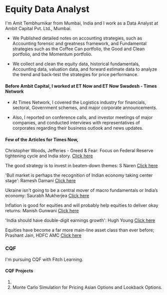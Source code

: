 # Equity Data Analyst

I'm Amit Tembhurnikar from Mumbai, India and I work as a Data Analyst at Ambit Capital Pvt. Ltd., Mumbai.

- We Published detailed notes on accounting strategies, such as Accounting forensic and greatness framework, and Fundamental strategies such as the Coffee Can portfolio, the Good and Clean portfolio, and the Momentum portfolio.

- We collect and clean the equity data, historical fundamentals, Accounting data, valuation data, and forward estimate data to analyze the trend and back-test the strategies for price performance.



#### Before Ambit Capital, I worked at ET Now and ET Now Swadesh - Times Network

- At Times Network, I covered the Logistics industry for financials, sectoral, Government schemes, and major corporate announcements.

- Also, I reported on conference calls, and investor meetings of major companies, and conducted interviews with representatives of corporates regarding their business outlook and news updates.


#### Few of the Articles for Times Now,

Christopher Woods, Jefferies - Greed & Fear: Focus on Federal Reserve tightening cycle and India story. [Click here](https://www.timesnownews.com/business-economy/companies/article/christopher-woods-jefferies-greed-fear-focus-on-federal-reserve-tightening-cycle-and-india-story/847839)

The good strategy is to invest in beaten-down themes: S Naren [Click here](https://www.timesnownews.com/business-economy/companies/the-good-strategy-is-to-invest-in-beaten-down-themes-s-naren-article-90503955)

'Bull market is perhaps the recognition of Indian economy taking center stage': Ramesh Damani [Click here](https://www.timesnownews.com/business-economy/markets/bull-market-is-perhaps-the-recognition-of-indian-economy-taking-centre-stage-ramesh-damani-article-90405604)

Ukraine isn't going to be a central mover of macro fundamentals or India’s economy: Saurabh Mukherjea [Click here](https://www.timesnownews.com/business-economy/ukraine-isnt-going-to-be-a-central-mover-of-macro-fundamentals-or-indias-economy-saurabh-mukherjea-article-89754744)

Inflation is good for equities and will probably help equities to deliver okay returns: Manish Gunwani [Click here](https://www.timesnownews.com/business-economy/companies/inflation-is-good-for-equities-and-will-probably-help-equities-to-deliver-okay-returns-manish-gunwani-article-90255644)

'India should have double-digit earnings growth': Hugh Young [Click here](https://www.timesnownews.com/business-economy/markets/india-should-have-double-digit-earning-growth-hugh-young-article-90184633)

Equities have become a far more main-line asset class than ever before; Prashant Jain, HDFC AMC [Click here](https://www.timesnownews.com/business-economy/companies/equities-have-become-a-far-more-main-line-asset-class-than-ever-before-prashant-jain-hdfc-amc-article-89862973)



### CQF

I'm pursuing CQF with Fitch Learning.

#### CQF Projects

1. 
2. Monte Carlo Simulation for Pricing Asian Options and Lookback Options.

